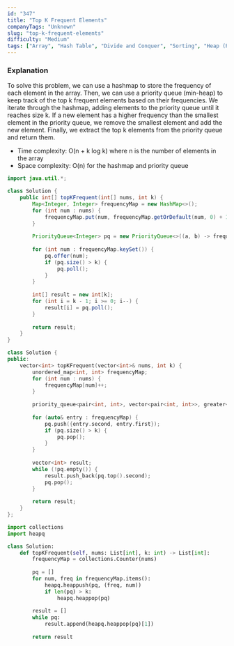 ```yaml
---
id: "347"
title: "Top K Frequent Elements"
companyTags: "Unknown"
slug: "top-k-frequent-elements"
difficulty: "Medium"
tags: ["Array", "Hash Table", "Divide and Conquer", "Sorting", "Heap (Priority Queue)", "Bucket Sort", "Counting", "Quickselect"]
---
```


### Explanation
To solve this problem, we can use a hashmap to store the frequency of each element in the array. Then, we can use a priority queue (min-heap) to keep track of the top k frequent elements based on their frequencies. We iterate through the hashmap, adding elements to the priority queue until it reaches size k. If a new element has a higher frequency than the smallest element in the priority queue, we remove the smallest element and add the new element. Finally, we extract the top k elements from the priority queue and return them.

- Time complexity: O(n + k log k) where n is the number of elements in the array
- Space complexity: O(n) for the hashmap and priority queue
```java
import java.util.*;

class Solution {
    public int[] topKFrequent(int[] nums, int k) {
        Map<Integer, Integer> frequencyMap = new HashMap<>();
        for (int num : nums) {
            frequencyMap.put(num, frequencyMap.getOrDefault(num, 0) + 1);
        }
        
        PriorityQueue<Integer> pq = new PriorityQueue<>((a, b) -> frequencyMap.get(a) - frequencyMap.get(b));
        
        for (int num : frequencyMap.keySet()) {
            pq.offer(num);
            if (pq.size() > k) {
                pq.poll();
            }
        }
        
        int[] result = new int[k];
        for (int i = k - 1; i >= 0; i--) {
            result[i] = pq.poll();
        }
        
        return result;
    }
}
```

```cpp
class Solution {
public:
    vector<int> topKFrequent(vector<int>& nums, int k) {
        unordered_map<int, int> frequencyMap;
        for (int num : nums) {
            frequencyMap[num]++;
        }
        
        priority_queue<pair<int, int>, vector<pair<int, int>>, greater<pair<int, int>>> pq;
        
        for (auto& entry : frequencyMap) {
            pq.push({entry.second, entry.first});
            if (pq.size() > k) {
                pq.pop();
            }
        }
        
        vector<int> result;
        while (!pq.empty()) {
            result.push_back(pq.top().second);
            pq.pop();
        }
        
        return result;
    }
};
```

```python
import collections
import heapq

class Solution:
    def topKFrequent(self, nums: List[int], k: int) -> List[int]:
        frequencyMap = collections.Counter(nums)
        
        pq = []
        for num, freq in frequencyMap.items():
            heapq.heappush(pq, (freq, num))
            if len(pq) > k:
                heapq.heappop(pq)
        
        result = []
        while pq:
            result.append(heapq.heappop(pq)[1])
        
        return result
```